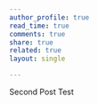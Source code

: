 ```yaml
---
author_profile: true
read_time: true
comments: true
share: true
related: true
layout: single

---
```

Second Post Test